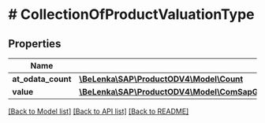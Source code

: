 # # CollectionOfProductValuationType

## Properties

Name | Type | Description | Notes
------------ | ------------- | ------------- | -------------
**at_odata_count** | [**\BeLenka\SAP\ProductODV4\Model\Count**](Count.md) |  | [optional]
**value** | [**\BeLenka\SAP\ProductODV4\Model\ComSapGatewaySrvdA2xApiProduct2V0001ProductValuationType[]**](ComSapGatewaySrvdA2xApiProduct2V0001ProductValuationType.md) |  | [optional]

[[Back to Model list]](../../README.md#models) [[Back to API list]](../../README.md#endpoints) [[Back to README]](../../README.md)
